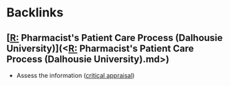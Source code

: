
# Backlinks
## [[R:](<[R:.md>) Pharmacist's Patient Care Process (Dalhousie University)](<[R:](<R:.md>) Pharmacist's Patient Care Process (Dalhousie University).md>)
- Assess the information ([critical appraisal](<critical appraisal.md>))

